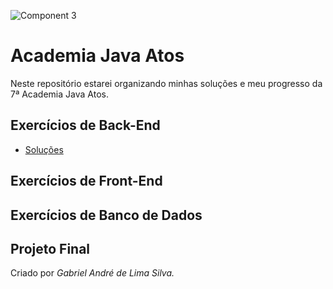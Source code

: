 ![Component 3](https://github.com/gabrielandre-math/AcademiaJavaAtos/assets/60861872/aba30a2d-1318-4115-836c-a75691970c1c)
# Academia Java Atos
Neste repositório estarei organizando minhas soluções e meu progresso da 7ª Academia Java Atos.


## Exercícios de Back-End

- [Soluções](https://github.com/gabrielandre-math/AcademiaJavaAtos/tree/main/Exercicios%20BackEnd)
## Exercícios de Front-End


## Exercícios de Banco de Dados

## Projeto Final


Criado por _Gabriel André de Lima Silva._
